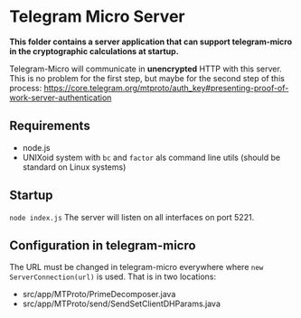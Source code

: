 # Telegram Micro Server
**This folder contains a server application that can support telegram-micro in the cryptographic calculations at startup.**

Telegram-Micro will communicate in **unencrypted** HTTP with this server. 
This is no problem for the first step, but maybe for the second step of this process: https://core.telegram.org/mtproto/auth_key#presenting-proof-of-work-server-authentication

## Requirements

* node.js
* UNIXoid system with `bc` and `factor` als command line utils (should be standard on Linux systems)

## Startup
`node index.js`
The server will listen on all interfaces on port 5221.

## Configuration in telegram-micro

The URL must be changed in telegram-micro everywhere where `new ServerConnection(url)` is used. That is in two locations:

* src/app/MTProto/PrimeDecomposer.java
* src/app/MTProto/send/SendSetClientDHParams.java

